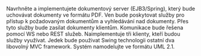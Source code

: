 Navrhněte a implementujete dokumentový server (EJB3/Spring), který bude uchovávat dokumenty ve formátu PDF. Ven bude poskytovat služby pro přístup k požadovaným dokumentům a vyhledávání nad dokumenty. Přes tyto služby bude zasílat dokumenty klientům. Komunikace bude řešena pomocí WS nebo REST služeb. Naimplementuje tři klienty, kteří budou služby využívat. Jedek bude použivat Swing technologii ostatní dva libovolný MVC framework. Systém namodelujte ve formátu UML 2.1.